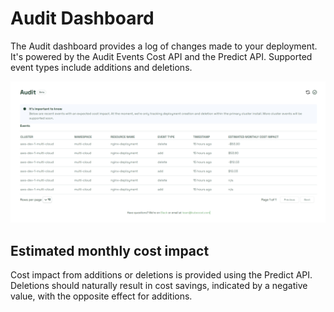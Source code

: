 # Audit Dashboard

The Audit dashboard provides a log of changes made to your deployment. It's powered by the Audit Events Cost API and the Predict API. Supported event types include additions and deletions.

![Audit dashboard](https://github.com/kubecost/docs/blob/e4232c2fa7d77f7141942f1afa1766d33e7efd59/images/audit.png)

## Estimated monthly cost impact

Cost impact from additions or deletions is provided using the Predict API. Deletions should naturally result in cost savings, indicated by a negative value, with the opposite effect for additions.

